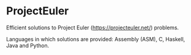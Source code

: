 ProjectEuler
============

Efficient solutions to Project Euler (https://projecteuler.net/) problems.

Languages in which solutions are provided: Assembly (ASM), C, Haskell, Java and Python.
